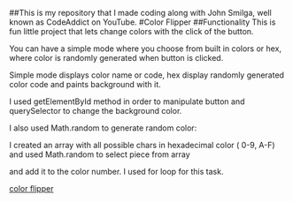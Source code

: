 ##This is my repository that I made coding along with John Smilga, well known as CodeAddict on YouTube.
#Color Flipper
##Functionality
This is fun little project that lets change colors with the click of the button.

You can have a simple mode where you choose from built in colors or hex, where color is randomly generated when button is clicked.

Simple mode displays color name or code, hex display randomly generated color code and paints background with it.

I used getElementById method in order to manipulate button and querySelector to change the background color.

I also used Math.random to generate random color:

I created an array with all possible chars in hexadecimal color ( 0-9, A-F) and used Math.random to select piece from array

and add it to the color number. I used for loop for this task.

[color flipper](/color-flipper/index.html)

